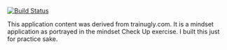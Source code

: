 [![Build Status](https://travis-ci.org/enJames/mindset.svg?branch=master)](https://travis-ci.org/enJames/mindset)

This application content was derived from trainugly.com. It is a mindset application as portrayed in the mindset Check Up exercise. I built this just for practice sake.

 

